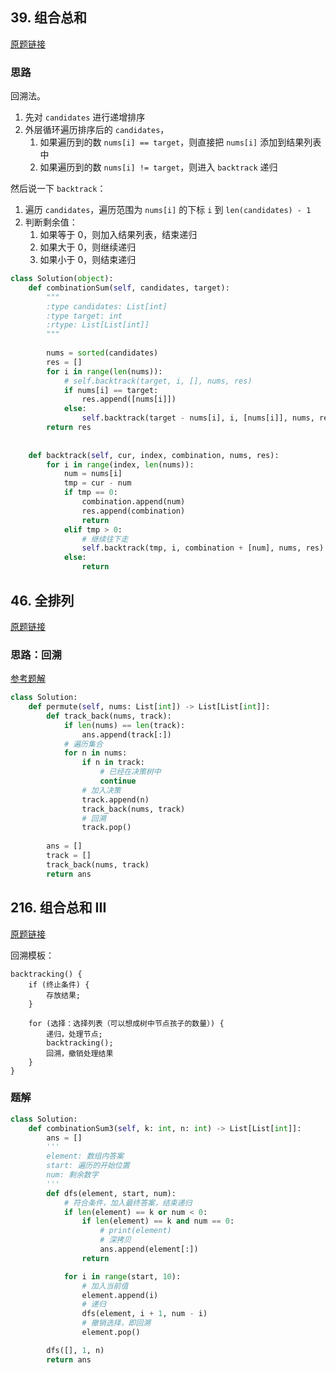 ## 39. 组合总和

[原题链接](https://leetcode-cn.com/problems/combination-sum/)

### 思路

回溯法。

1. 先对 `candidates` 进行递增排序
2. 外层循环遍历排序后的 `candidates`，
   1. 如果遍历到的数 `nums[i] == target`，则直接把 `nums[i]` 添加到结果列表中
   2. 如果遍历到的数 `nums[i] != target`，则进入 `backtrack` 递归

然后说一下 `backtrack`：

1. 遍历 `candidates`，遍历范围为 `nums[i]` 的下标 `i` 到 `len(candidates) - 1`
2. 判断剩余值：
   1. 如果等于 0，则加入结果列表，结束递归
   2. 如果大于 0，则继续递归
   3. 如果小于 0，则结束递归

```python
class Solution(object):
    def combinationSum(self, candidates, target):
        """
        :type candidates: List[int]
        :type target: int
        :rtype: List[List[int]]
        """
        
        nums = sorted(candidates)
        res = []
        for i in range(len(nums)):
            # self.backtrack(target, i, [], nums, res)
            if nums[i] == target:
                res.append([nums[i]])
            else:
                self.backtrack(target - nums[i], i, [nums[i]], nums, res)
        return res
            
        
    def backtrack(self, cur, index, combination, nums, res):
        for i in range(index, len(nums)):
            num = nums[i]
            tmp = cur - num
            if tmp == 0:
                combination.append(num)
                res.append(combination)
                return
            elif tmp > 0:
                # 继续往下走
                self.backtrack(tmp, i, combination + [num], nums, res)
            else:
                return
```

## 46. 全排列

[原题链接](https://leetcode-cn.com/problems/permutations/)

### 思路：回溯

[参考题解](https://leetcode-cn.com/problems/permutations/solution/hui-su-suan-fa-xiang-jie-by-labuladong-2/)

```python
class Solution:
    def permute(self, nums: List[int]) -> List[List[int]]:
        def track_back(nums, track):
            if len(nums) == len(track):
                ans.append(track[:])
            # 遍历集合
            for n in nums:
                if n in track:
                    # 已经在决策树中
                    continue
                # 加入决策
                track.append(n)
                track_back(nums, track)
                # 回溯
                track.pop()
            
        ans = []
        track = []
        track_back(nums, track)
        return ans
```

## 216. 组合总和 III

[原题链接](https://leetcode-cn.com/problems/combination-sum-iii/)

回溯模板：

```
backtracking() {
    if (终止条件) {
        存放结果;
    }

    for (选择：选择列表（可以想成树中节点孩子的数量）) {
        递归，处理节点;
        backtracking();
        回溯，撤销处理结果
    }
}
```

### 题解

```python
class Solution:
    def combinationSum3(self, k: int, n: int) -> List[List[int]]:
        ans = []
        '''
        element: 数组内答案
        start: 遍历的开始位置
        num: 剩余数字
        '''
        def dfs(element, start, num):
            # 符合条件，加入最终答案，结束递归
            if len(element) == k or num < 0:
                if len(element) == k and num == 0:
                    # print(element)
                    # 深拷贝
                    ans.append(element[:])
                return

            for i in range(start, 10):
                # 加入当前值
                element.append(i)
                # 递归
                dfs(element, i + 1, num - i)
                # 撤销选择，即回溯
                element.pop()

        dfs([], 1, n)
        return ans
```